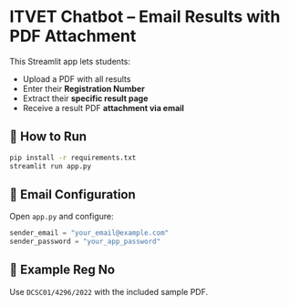# ITVET Chatbot – Email Results with PDF Attachment

This Streamlit app lets students:
- Upload a PDF with all results
- Enter their **Registration Number**
- Extract their **specific result page**
- Receive a result PDF **attachment via email**

## 🚀 How to Run
```bash
pip install -r requirements.txt
streamlit run app.py
```

## 📧 Email Configuration
Open `app.py` and configure:
```python
sender_email = "your_email@example.com"
sender_password = "your_app_password"
```

## 📂 Example Reg No
Use `DCSC01/4296/2022` with the included sample PDF.

